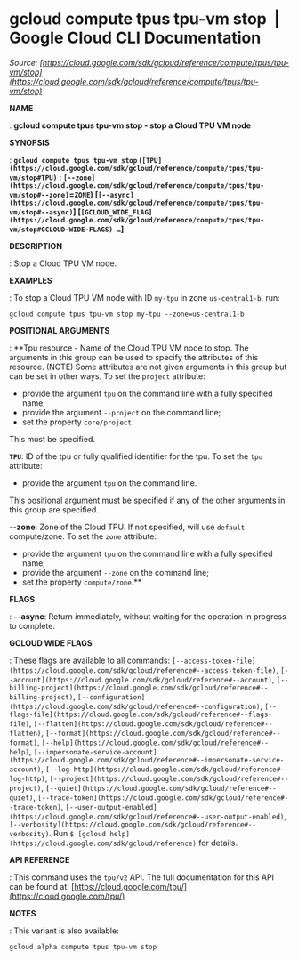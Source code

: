 # gcloud compute tpus tpu-vm stop  |  Google Cloud CLI Documentation

*Source: [https://cloud.google.com/sdk/gcloud/reference/compute/tpus/tpu-vm/stop](https://cloud.google.com/sdk/gcloud/reference/compute/tpus/tpu-vm/stop)*

**NAME**

: **gcloud compute tpus tpu-vm stop - stop a Cloud TPU VM node**

**SYNOPSIS**

: **`gcloud compute tpus tpu-vm stop` (`[TPU](https://cloud.google.com/sdk/gcloud/reference/compute/tpus/tpu-vm/stop#TPU)` : `[--zone](https://cloud.google.com/sdk/gcloud/reference/compute/tpus/tpu-vm/stop#--zone)`=`ZONE`) [`[--async](https://cloud.google.com/sdk/gcloud/reference/compute/tpus/tpu-vm/stop#--async)`] [`[GCLOUD_WIDE_FLAG](https://cloud.google.com/sdk/gcloud/reference/compute/tpus/tpu-vm/stop#GCLOUD-WIDE-FLAGS) …`]**

**DESCRIPTION**

: Stop a Cloud TPU VM node.

**EXAMPLES**

: To stop a Cloud TPU VM node with ID `my-tpu` in zone
`us-central1-b`, run:

```
gcloud compute tpus tpu-vm stop my-tpu --zone=us-central1-b
```

**POSITIONAL ARGUMENTS**

: **Tpu resource - Name of the Cloud TPU VM node to stop. The arguments in this
group can be used to specify the attributes of this resource. (NOTE) Some
attributes are not given arguments in this group but can be set in other ways.
To set the `project` attribute:

- provide the argument `tpu` on the command line with a fully specified
name;
- provide the argument `--project` on the command line;
- set the property `core/project`.

This must be specified.

**`TPU`**:
ID of the tpu or fully qualified identifier for the tpu.
To set the `tpu` attribute:

- provide the argument `tpu` on the command line.

This positional argument must be specified if any of the other arguments in this
group are specified.

**--zone**:
Zone of the Cloud TPU.
If not specified, will use `default` compute/zone.
To set the `zone` attribute:

- provide the argument `tpu` on the command line with a fully specified
name;
- provide the argument `--zone` on the command line;
- set the property `compute/zone`.**

**FLAGS**

: **--async**:
Return immediately, without waiting for the operation in progress to complete.

**GCLOUD WIDE FLAGS**

: These flags are available to all commands: `[--access-token-file](https://cloud.google.com/sdk/gcloud/reference#--access-token-file)`,
`[--account](https://cloud.google.com/sdk/gcloud/reference#--account)`, `[--billing-project](https://cloud.google.com/sdk/gcloud/reference#--billing-project)`,
`[--configuration](https://cloud.google.com/sdk/gcloud/reference#--configuration)`,
`[--flags-file](https://cloud.google.com/sdk/gcloud/reference#--flags-file)`,
`[--flatten](https://cloud.google.com/sdk/gcloud/reference#--flatten)`, `[--format](https://cloud.google.com/sdk/gcloud/reference#--format)`, `[--help](https://cloud.google.com/sdk/gcloud/reference#--help)`, `[--impersonate-service-account](https://cloud.google.com/sdk/gcloud/reference#--impersonate-service-account)`,
`[--log-http](https://cloud.google.com/sdk/gcloud/reference#--log-http)`,
`[--project](https://cloud.google.com/sdk/gcloud/reference#--project)`, `[--quiet](https://cloud.google.com/sdk/gcloud/reference#--quiet)`, `[--trace-token](https://cloud.google.com/sdk/gcloud/reference#--trace-token)`, `[--user-output-enabled](https://cloud.google.com/sdk/gcloud/reference#--user-output-enabled)`,
`[--verbosity](https://cloud.google.com/sdk/gcloud/reference#--verbosity)`.
Run `$ [gcloud help](https://cloud.google.com/sdk/gcloud/reference)` for details.

**API REFERENCE**

: This command uses the `tpu/v2` API. The full documentation for this
API can be found at: [https://cloud.google.com/tpu/](https://cloud.google.com/tpu/)

**NOTES**

: This variant is also available:

```
gcloud alpha compute tpus tpu-vm stop
```